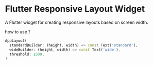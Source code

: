 # Flutter Responsive Layout Widget

A Flutter widget for creating responsive layouts based on screen width.

how to use ?

```dart
AppLayout(
  standardBuilder: (height, width) => const Text('standard'),
  wideBuilder: (height, width) => const Text('wide'),
  threshold: 1000,
)